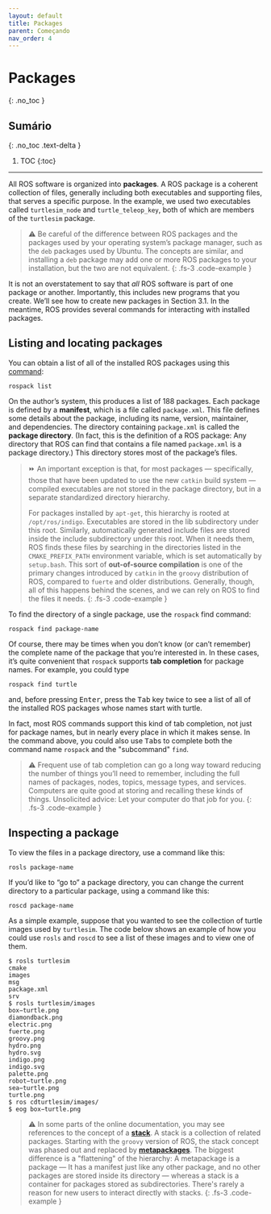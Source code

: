 ```yaml
---
layout: default
title: Packages
parent: Começando
nav_order: 4
---
```


# Packages
{: .no_toc }


## Sumário
{: .no_toc .text-delta }

1. TOC
{:toc}

---

All ROS software is organized into **packages**. A ROS package is a coherent collection of files,
generally including both executables and supporting files, that serves a specific purpose.
In the example, we used two executables called `turtlesim_node` and `turtle_teleop_key`,
both of which are members of the `turtlesim` package.

> ⚠️ Be careful of the difference between ROS packages and the packages used by your
operating system’s package manager, such as the `deb` packages used by Ubuntu.
The concepts are similar, and installing a `deb` package may add one or more ROS
packages to your installation, but the two are not equivalent.
{: .fs-3 .code-example }

It is not an overstatement to say that _all_ ROS software is part of one package or another.
Importantly, this includes new programs that you create. We’ll see how to create new packages in Section 3.1. 
In the meantime, ROS provides several commands for interacting with
installed packages.

## Listing and locating packages

You can obtain a list of all of the installed ROS packages
using this [command](http://wiki.ros.org/rospack):

```
rospack list
```
On the author’s system, this produces a list of 188 packages.
Each package is defined by a **manifest**, which is a file called `package.xml`. This file
defines some details about the package, including its name, version, maintainer, and dependencies.
The directory containing `package.xml` is called the **package directory**. (In
fact, this is the definition of a ROS package: Any directory that ROS can find that contains
a file named `package.xml` is a package directory.) This directory stores most of the package’s files.

> ⏩ An important exception is that, for most packages — specifically, those that have
> been updated to use the new `catkin` build system — compiled executables are not
> stored in the package directory, but in a separate standardized directory hierarchy.
>
> For packages installed by `apt-get`, this hierarchy is rooted at `/opt/ros/indigo`. 
> Executables are stored in the lib subdirectory under this root. Similarly, automatically
> generated include files are stored inside the include subdirectory under this root.
> When it needs them, ROS finds these files by searching in the directories listed in the
> `CMAKE_PREFIX_PATH` environment variable, which is set automatically by
> `setup.bash`. This sort of **out-of-source compilation** is one of the primary changes
> introduced by `catkin` in the `groovy` distribution of ROS, compared to `fuerte` and
> older distributions. Generally, though, all of this happens behind the scenes, and
> we can rely on ROS to find the files it needs.
{: .fs-3 .code-example }

To find the directory of a single package, use the `rospack` find command:
```
rospack find package-name
```
Of course, there may be times when you don’t know (or can’t remember) the complete
name of the package that you’re interested in. In these cases, it’s quite convenient that
`rospack` supports **tab completion** for package names. For example, you could type
```
rospack find turtle
```
and, before pressing <kbd>Enter</kbd>, press the <kbd>Tab</kbd> key twice to see a list of all of the installed ROS
packages whose names start with turtle.
  
In fact, most ROS commands support this kind of tab completion, not just for package names, but in nearly every place in which it makes sense. In the command above,
you could also use <kbd>Tab</kbd>s to complete both the command name `rospack` and the "subcommand" `find`.

> ⚠️ Frequent use of tab completion can go a long way toward reducing the number of
> things you’ll need to remember, including the full names of packages, nodes, topics, message types, and services. Computers are quite good at storing and recalling
> these kinds of things. Unsolicited advice: Let your computer do that job for you.
{: .fs-3 .code-example }

## Inspecting a package

To view the files in a package directory, use a command like this:
```
rosls package-name
```
If you’d like to “go to” a package directory, you can change the current directory to a particular package, using a command like this:
```
roscd package-name
```

As a simple example, suppose that you wanted to see the collection of turtle images used
by `turtlesim`. The code below shows an example of how you could use `rosls` and `roscd` to see a
list of these images and to view one of them.
```console
$ rosls turtlesim
cmake
images
msg
package.xml
srv
$ rosls turtlesim/images
box−turtle.png
diamondback.png
electric.png
fuerte.png
groovy.png
hydro.png
hydro.svg
indigo.png
indigo.svg
palette.png
robot−turtle.png
sea−turtle.png
turtle.png
$ ros cdturtlesim/images/
$ eog box−turtle.png
```

> ⚠️ In some parts of the online documentation, you may see references to the concept of a [**stack**](http://wiki.ros.org/rosbuild/Stacks). A stack is a collection of related packages. Starting with the
> `groovy` version of ROS, the stack concept was phased out and replaced by [**metapackages**](http://wiki.ros.org/catkin/package.xml).
> The biggest difference is a "flattening" of the hierarchy: A metapackage is a package — It has a manifest just like any other package, and no other
packages are stored inside its directory — whereas a stack is a container for packages stored as subdirectories. There's rarely a reason for new users to interact directly
with stacks.
{: .fs-3 .code-example }
